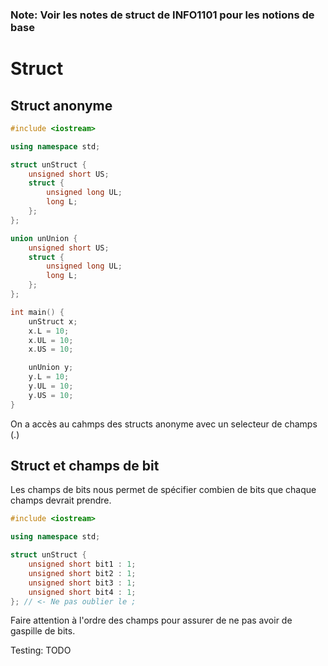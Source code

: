 ### Note: Voir les notes de struct de INFO1101 pour les notions de base

# Struct

## Struct anonyme

```cpp
#include <iostream>

using namespace std;

struct unStruct {
    unsigned short US;
    struct {
        unsigned long UL;
        long L;
    };
};

union unUnion {
    unsigned short US;
    struct {
        unsigned long UL;
        long L;
    };
};

int main() {
    unStruct x;
    x.L = 10;
    x.UL = 10;
    x.US = 10;

    unUnion y;
    y.L = 10;
    y.UL = 10;
    y.US = 10;
}
```

On a accès au cahmps des structs anonyme avec un selecteur de champs (.)

## Struct et champs de bit
 
Les champs de bits nous permet de spécifier combien de bits que chaque champs devrait prendre.

```cpp
#include <iostream>

using namespace std;

struct unStruct {
    unsigned short bit1 : 1;
    unsigned short bit2 : 1;
    unsigned short bit3 : 1;
    unsigned short bit4 : 1;
}; // <- Ne pas oublier le ;
```

Faire attention à l'ordre des champs pour assurer de ne pas avoir de gaspille de bits.

Testing: TODO